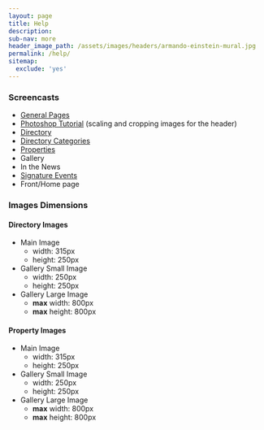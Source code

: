 ```yaml
---
layout: page
title: Help
description:
sub-nav: more
header_image_path: /assets/images/headers/armando-einstein-mural.jpg
permalink: /help/
sitemap:
  exclude: 'yes'
---
```



### Screencasts

* [General Pages](https://vimeopro.com/variantstudios/greeley-dda/video/169193633)
* [Photoshop Tutorial](https://vimeopro.com/variantstudios/greeley-dda/video/169191564) (scaling and cropping images for the header)
* [Directory](https://vimeopro.com/variantstudios/greeley-dda/video/163328110)
* [Directory Categories](https://vimeopro.com/variantstudios/greeley-dda/video/163319849)
* [Properties](https://vimeopro.com/variantstudios/greeley-dda/video/169799636)
* Gallery
* In the News
* [Signature Events](https://vimeopro.com/variantstudios/greeley-dda/video/169803057)
* Front/Home page


### Images Dimensions

#### Directory Images

* Main Image
  * width: 315px
  * height: 250px
* Gallery Small Image
  * width: 250px
  * height: 250px
* Gallery Large Image
  * **max** width: 800px
  * **max** height: 800px


#### Property Images

* Main Image
  * width: 315px
  * height: 250px
* Gallery Small Image
  * width: 250px
  * height: 250px
* Gallery Large Image
  * **max** width: 800px
  * **max** height: 800px